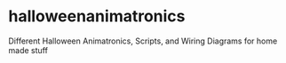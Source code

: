 # halloweenanimatronics
Different Halloween Animatronics, Scripts, and Wiring Diagrams for home made stuff
